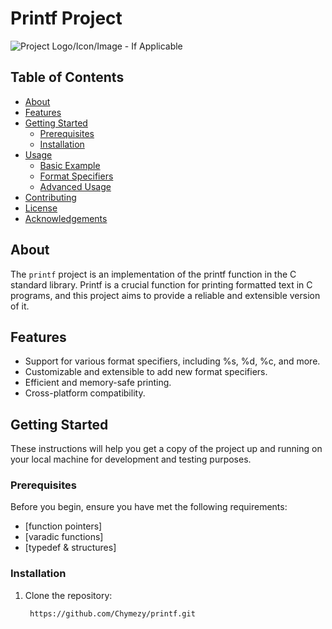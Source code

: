 # Printf Project

![Project Logo/Icon/Image - If Applicable](link_to_logo.png)

## Table of Contents

- [About](#about)
- [Features](#features)
- [Getting Started](#getting-started)
  - [Prerequisites](#prerequisites)
  - [Installation](#installation)
- [Usage](#usage)
  - [Basic Example](#basic-example)
  - [Format Specifiers](#format-specifiers)
  - [Advanced Usage](#advanced-usage)
- [Contributing](#contributing)
- [License](#license)
- [Acknowledgements](#acknowledgements)

## About

The `printf` project is an implementation of the printf function in the C standard library. Printf is a crucial function for printing formatted text in C programs, and this project aims to provide a reliable and extensible version of it.

## Features

- Support for various format specifiers, including %s, %d, %c, and more.
- Customizable and extensible to add new format specifiers.
- Efficient and memory-safe printing.
- Cross-platform compatibility.

## Getting Started

These instructions will help you get a copy of the project up and running on your local machine for development and testing purposes.

### Prerequisites

Before you begin, ensure you have met the following requirements:

- [function pointers]
- [varadic functions]
- [typedef & structures]

### Installation

1. Clone the repository:

   ```bash
	https://github.com/Chymezy/printf.git
